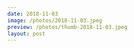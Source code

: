 ```yaml
---
date: 2018-11-03
image: /photos/2018-11-03.jpeg
preview: /photos/thumb-2018-11-03.jpeg
layout: post
---
```



